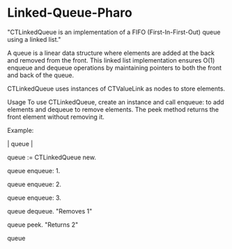 # Linked-Queue-Pharo
"CTLinkedQueue is an implementation of a FIFO (First-In-First-Out) queue using a linked list."

A queue is a linear data structure where elements are added at the back and removed from the front. This linked list implementation ensures O(1) enqueue and dequeue operations by maintaining pointers to both the front and back of the queue.

CTLinkedQueue uses instances of CTValueLink as nodes to store elements.

Usage
To use CTLinkedQueue, create an instance and call enqueue: to add elements and dequeue to remove elements. The peek method returns the front element without removing it.

Example:


| queue |

queue := CTLinkedQueue new.

queue enqueue: 1.

queue enqueue: 2.

queue enqueue: 3.

queue dequeue.   "Removes 1"

queue peek.      "Returns 2"

queue
